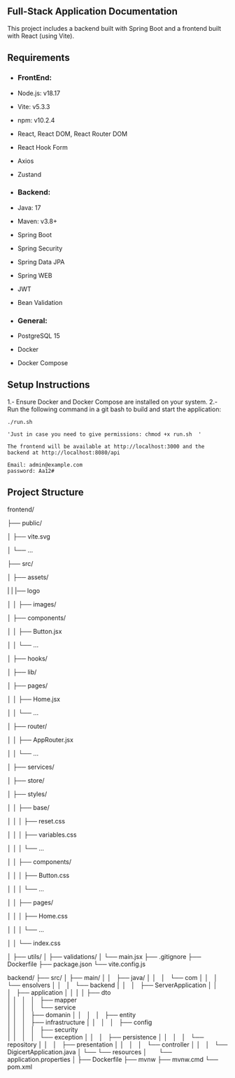
## Full-Stack Application Documentation

This project includes a backend built with Spring Boot and a frontend built with React (using Vite).


## Requirements

- ### FrontEnd:

- Node.js: v18.17
- Vite: v5.3.3
- npm: v10.2.4
- React, React DOM, React Router DOM
- React Hook Form
- Axios
- Zustand

- ### Backend:

- Java: 17
- Maven: v3.8+
- Spring Boot
- Spring Security
- Spring Data JPA
- Spring WEB
- JWT
- Bean Validation

- ### General:

- PostgreSQL 15
- Docker
- Docker Compose


## Setup Instructions

1.- Ensure Docker and Docker Compose are installed on your system.
2.- Run the following command in a git bash to build and start the application:
	
	./run.sh

	'Just in case you need to give permissions: chmod +x run.sh  ' 
	
	The frontend will be available at http://localhost:3000 and the backend at http://localhost:8080/api
	
	Email: admin@example.com
	password: Aa12#

## Project Structure



frontend/

├── public/

│   ├── vite.svg

│   └── ...

├── src/

│   ├── assets/

|   |   |── logo

│   │   ├── images/

│   ├── components/

│   │   ├── Button.jsx

│   │   └── ...

│   ├── hooks/

│   ├── lib/

│   ├── pages/

│   │   ├── Home.jsx

│   │   └── ...

│   ├── router/

│   │   ├── AppRouter.jsx

│   │   └── ...

│   ├── services/

│   ├── store/

│   ├── styles/

│   │   ├── base/

│   │       │   ├── reset.css

│   │       │   ├── variables.css

│   │       │   └── ...

│   │       ├── components/

│   │       │   ├── Button.css

│   │       │   └── ...

│   │       ├── pages/

│   │       │   ├── Home.css

│   │       │   └── ...

│   │       └── index.css

│   ├── utils/
│   ├── validations/
│   └── main.jsx
├── .gitignore
├── Dockerfile
├── package.json
└── vite.config.js



backend/
├── src/
│    ├── main/
│    │   ├── java/
│    │   │   └── com
│    │   │       └── ensolvers
│    │   │           └── backend
│    │   │               ├── ServerApplication
│    │   │               ├── application
│    │	 │				 │   ├── dto  	    
│    │   │               │   ├── mapper     
│    │   │               │   └── service   
│    │   │               ├── domanin
│    │   │               │   ├── entity 	
│    │   │               ├── infrastructure
│    │   │               │   ├── config 		
│    │   │               │   ├── security    
│    │   │               │   └── exception 
│    │   │               ├── persistence
│    │   │               │   └── repository
│    │   │               ├── presentation
│    │   │               │   └── controller 
│    │   │               └── DigicertApplication.java
│    └── └── resources
│           └── application.properties
│
├── Dockerfile
├── mvnw
├── mvnw.cmd
└── pom.xml					
		



